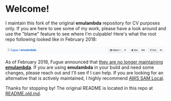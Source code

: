 # Welcome!

I maintain this fork of the original **emulambda** repository for CV purposes only. If you are here to see some of my work, please have a look around and use the "blame" feature to see where I'm culpable! Here's what the root repo following looked like in February 2018:

![Image of emulambda root repo following data](./img/emulambda_root_following.png)

As of February 2018, Fugue announced that [they are no longer maintaining **emulambda**](https://blog.fugue.co/2015-10-29-aws-lambda-emulator.html). If you are using **emulambda** in your build and need some changes, please reach out and I'll see if I can help. If you are looking for an alternative that is actively maintained, I highly recommend [AWS SAM Local](https://github.com/awslabs/aws-sam-local).

Thanks for stopping by! The original README is located in this repo at [README.old.md](./README.old.md).